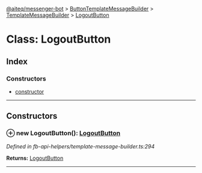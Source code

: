 [@aiteq/messenger-bot](../README.md) > [ButtonTemplateMessageBuilder](../classes/buttontemplatemessagebuilder.md) > [TemplateMessageBuilder](../modules/buttontemplatemessagebuilder.templatemessagebuilder.md) > [LogoutButton](../classes/buttontemplatemessagebuilder.templatemessagebuilder.logoutbutton.md)



# Class: LogoutButton

## Index

### Constructors

* [constructor](buttontemplatemessagebuilder.templatemessagebuilder.logoutbutton.md#constructor)



---
## Constructors
<a id="constructor"></a>


### ⊕ **new LogoutButton**(): [LogoutButton](buttontemplatemessagebuilder.templatemessagebuilder.logoutbutton.md)



*Defined in fb-api-helpers/template-message-builder.ts:294*





**Returns:** [LogoutButton](buttontemplatemessagebuilder.templatemessagebuilder.logoutbutton.md)

---



